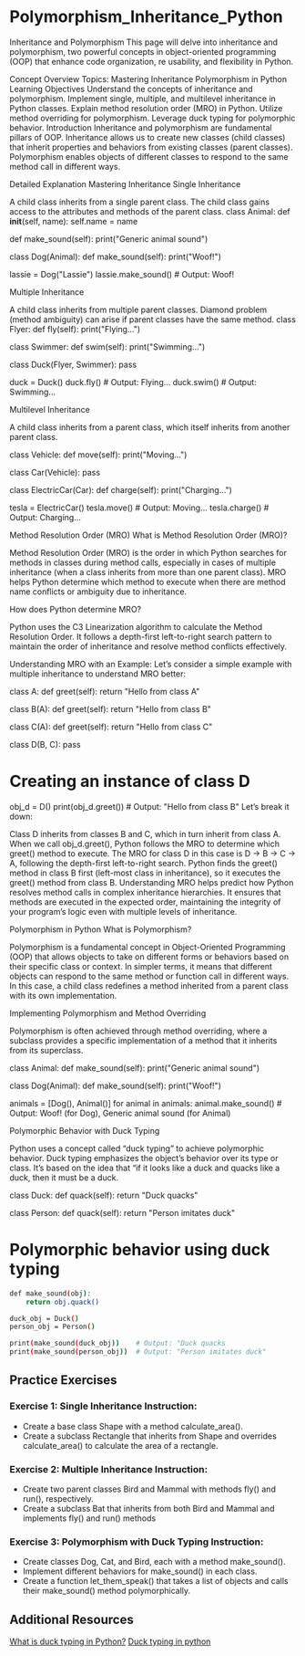 # Polymorphism_Inheritance_Python
Inheritance and Polymorphism
This page will delve into inheritance and polymorphism, two powerful concepts in object-oriented programming (OOP) that enhance code organization, re usability, and flexibility in Python.

Concept Overview
Topics:
Mastering Inheritance
Polymorphism in Python
Learning Objectives
Understand the concepts of inheritance and polymorphism.
Implement single, multiple, and multilevel inheritance in Python classes.
Explain method resolution order (MRO) in Python.
Utilize method overriding for polymorphism.
Leverage duck typing for polymorphic behavior.
Introduction
Inheritance and polymorphism are fundamental pillars of OOP. Inheritance allows us to create new classes (child classes) that inherit properties and behaviors from existing classes (parent classes). Polymorphism enables objects of different classes to respond to the same method call in different ways.

Detailed Explanation
Mastering Inheritance
Single Inheritance

A child class inherits from a single parent class.
The child class gains access to the attributes and methods of the parent class.
class Animal:
  def __init__(self, name):
    self.name = name

  def make_sound(self):
    print("Generic animal sound")

class Dog(Animal):
  def make_sound(self):
    print("Woof!")

lassie = Dog("Lassie")
lassie.make_sound()  # Output: Woof!

Multiple Inheritance

A child class inherits from multiple parent classes.
Diamond problem (method ambiguity) can arise if parent classes have the same method.
class Flyer:
  def fly(self):
    print("Flying...")

class Swimmer:
  def swim(self):
    print("Swimming...")

class Duck(Flyer, Swimmer):
  pass

duck = Duck()
duck.fly()  # Output: Flying...
duck.swim()  # Output: Swimming...

Multilevel Inheritance

A child class inherits from a parent class, which itself inherits from another parent class.

class Vehicle:
  def move(self):
    print("Moving...")

class Car(Vehicle):
  pass

class ElectricCar(Car):
  def charge(self):
    print("Charging...")

tesla = ElectricCar()
tesla.move()  # Output: Moving...
tesla.charge()  # Output: Charging...

Method Resolution Order (MRO)
What is Method Resolution Order (MRO)?

Method Resolution Order (MRO) is the order in which Python searches for methods in classes during method calls, especially in cases of multiple inheritance (when a class inherits from more than one parent class). MRO helps Python determine which method to execute when there are method name conflicts or ambiguity due to inheritance.

How does Python determine MRO?

Python uses the C3 Linearization algorithm to calculate the Method Resolution Order. It follows a depth-first left-to-right search pattern to maintain the order of inheritance and resolve method conflicts effectively.

Understanding MRO with an Example: Let’s consider a simple example with multiple inheritance to understand MRO better:

class A:
    def greet(self):
        return "Hello from class A"

class B(A):
    def greet(self):
        return "Hello from class B"

class C(A):
    def greet(self):
        return "Hello from class C"

class D(B, C):
    pass

# Creating an instance of class D
obj_d = D()
print(obj_d.greet())  # Output: "Hello from class B"
Let’s break it down:

Class D inherits from classes B and C, which in turn inherit from class A.
When we call obj_d.greet(), Python follows the MRO to determine which greet() method to execute.
The MRO for class D in this case is D -> B -> C -> A, following the depth-first left-to-right search.
Python finds the greet() method in class B first (left-most class in inheritance), so it executes the greet() method from class B.
Understanding MRO helps predict how Python resolves method calls in complex inheritance hierarchies. It ensures that methods are executed in the expected order, maintaining the integrity of your program’s logic even with multiple levels of inheritance.

Polymorphism in Python
What is Polymorphism?

Polymorphism is a fundamental concept in Object-Oriented Programming (OOP) that allows objects to take on different forms or behaviors based on their specific class or context. In simpler terms, it means that different objects can respond to the same method or function call in different ways. In this case, a child class redefines a method inherited from a parent class with its own implementation.

Implementing Polymorphism and Method Overriding

Polymorphism is often achieved through method overriding, where a subclass provides a specific implementation of a method that it inherits from its superclass.

class Animal:
  def make_sound(self):
    print("Generic animal sound")

class Dog(Animal):
  def make_sound(self):
    print("Woof!")

animals = [Dog(), Animal()]
for animal in animals:
  animal.make_sound()  # Output: Woof! (for Dog), Generic animal sound (for Animal)

Polymorphic Behavior with Duck Typing

Python uses a concept called “duck typing” to achieve polymorphic behavior. Duck typing emphasizes the object’s behavior over its type or class. It’s based on the idea that “if it looks like a duck and quacks like a duck, then it must be a duck.

class Duck:
    def quack(self):
        return "Duck quacks"

class Person:
    def quack(self):
        return "Person imitates duck"

# Polymorphic behavior using duck typing
```bash python
def make_sound(obj):
    return obj.quack()

duck_obj = Duck()
person_obj = Person()

print(make_sound(duck_obj))    # Output: "Duck quacks
print(make_sound(person_obj))  # Output: "Person imitates duck"
```
## Practice Exercises
### Exercise 1: Single Inheritance Instruction:

- Create a base class Shape with a method calculate_area().
- Create a subclass Rectangle that inherits from Shape and overrides calculate_area() to calculate the area of a rectangle.
### Exercise 2: Multiple Inheritance Instruction:

- Create two parent classes Bird and Mammal with methods fly() and run(), respectively.
- Create a subclass Bat that inherits from both Bird and Mammal and implements fly() and run() methods
### Exercise 3: Polymorphism with Duck Typing Instruction:

- Create classes Dog, Cat, and Bird, each with a method make_sound().
- Implement different behaviors for make_sound() in each class.
- Create a function let_them_speak() that takes a list of objects and calls their make_sound() method polymorphically.

## Additional Resources
[What is duck typing in Python?](https://intranet.alxswe.com/rltoken/-XPbMrXfBiRWgpQ45j3GKg)
[Duck typing in python](https://intranet.alxswe.com/rltoken/9x8MuQTUZrTjXUy8WWQLlw)
